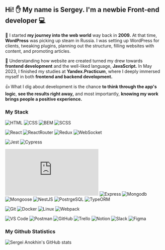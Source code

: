 ## Hi! :raised_hand: My name is Sergey. I'm a newbie Front-end developer :computer:

:round_pushpin: I started **my journey into the web world** way back in **2009.** At that time, **WordPress** was picking up steam in Russia. I was setting up WordPress for clients, tweaking plugins, planning out the structure, filling websites with content, and promoting articles.

:muscle: Understanding how website are created turned my drew towards **frontend development** and the well-liked language, **JavaScript.** In May 2023, I finished my studies at **Yandex.Practicum**, where I deeply immersed myself in both **frontend and backend development.** 

:thumbsup: What I dig about development is the chance **to think through the app's logic**, **see the results right away,** and most importantly, **knowing my work brings people a positive experience.**


### My Stack
![HTML](https://badgen.net/badge/icon/HTML?icon=html&label) ![CSS](https://badgen.net/badge/icon/CSS?icon=css&label) ![BEM](https://badgen.net/badge/icon/BEM?icon=bem&label) ![SCSS](https://badgen.net/badge/icon/SCSS?icon=scss&label)

![React](https://badgen.net/badge/icon/React?icon=react&label&color=orange) ![ReactRouter](https://badgen.net/badge/icon/ReactRouter?icon=react&label&color=orange) ![Redux](https://badgen.net/badge/icon/Redux?icon=react&label&color=orange) ![WebSocket](https://badgen.net/badge/icon/WebSocket?icon=react&label&color=orange)

![Jest](https://badgen.net/badge/icon/Jest?icon=react&label&color=cyan) ![Cypress](https://badgen.net/badge/icon/Cypress?icon=react&label&color=cyan)

![Node.js](https://badgen.net/badge/icon/Node.js?icon=react&label&color=yellow) ![Express](https://badgen.net/badge/icon/Express?icon=react&label&color=yellow) ![Mongodb](https://badgen.net/badge/icon/Mongodb?icon=react&label&color=yellow) ![Mongoose](https://badgen.net/badge/icon/Mongoose?icon=react&label&color=yellow) ![NestJS](https://badgen.net/badge/icon/NestJS?icon=react&label&color=yellow) ![PostrgeSQL](https://badgen.net/badge/icon/PostrgeSQL?icon=react&label&color=yellow) ![TypeORM](https://badgen.net/badge/icon/TypeORM?icon=react&label&color=yellow)

![Git](https://badgen.net/badge/icon/Git?icon=react&label&color=purple) ![Docker](https://badgen.net/badge/icon/Docker?icon=react&label&color=purple) ![Linux](https://badgen.net/badge/icon/Linux?icon=react&label&color=purple) ![Webpack](https://badgen.net/badge/icon/Webpack?icon=react&label&color=purple)

![VS Code](https://badgen.net/badge/icon/VSCode?icon=react&label&color=green) ![Postman](https://badgen.net/badge/icon/Postman?icon=react&label&color=green) ![GitHub](https://badgen.net/badge/icon/GitHub?icon=react&label&color=green) ![Trello](https://badgen.net/badge/icon/Trello?icon=react&label&color=green) ![Notion](https://badgen.net/badge/icon/Notion?icon=react&label&color=green) ![Slack](https://badgen.net/badge/icon/Slack?icon=react&label&color=green) ![Figma](https://badgen.net/badge/icon/Figma?icon=react&label&color=green) 


### My Github Statistics

![Sergei Anokhin's GitHub stats](https://github-readme-stats.vercel.app/api?username=SergeiAnokhin&show_icons=true&icon_color=586069&text_color=586069&bg_color=fff&line_height=30&hide_title=true&title_color=0366d6)
